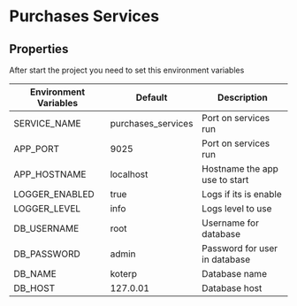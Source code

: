 # Purchases Services

## Properties

After start the project you need to set this environment variables

| Environment Variables | Default        | Description          				     |
|-----------------------|----------------|-----------------------------------|
| SERVICE_NAME          | purchases_services | Port on services run          |
| APP_PORT              | 9025      		 		 | Port on services run          |
| APP_HOSTNAME          | localhost 		 		 | Hostname the app use to start |
| LOGGER_ENABLED        | true      		 		 | Logs if its is enable         |
| LOGGER_LEVEL          | info      		 		 | Logs level to use             |
| DB_USERNAME           | root      		 		 | Username for database         |
| DB_PASSWORD           | admin     		 		 | Password for user in database |
| DB_NAME               | koterp    	 	 		 | Database name                 |
| DB_HOST               | 127.0.01  		 		 | Database host                 |

